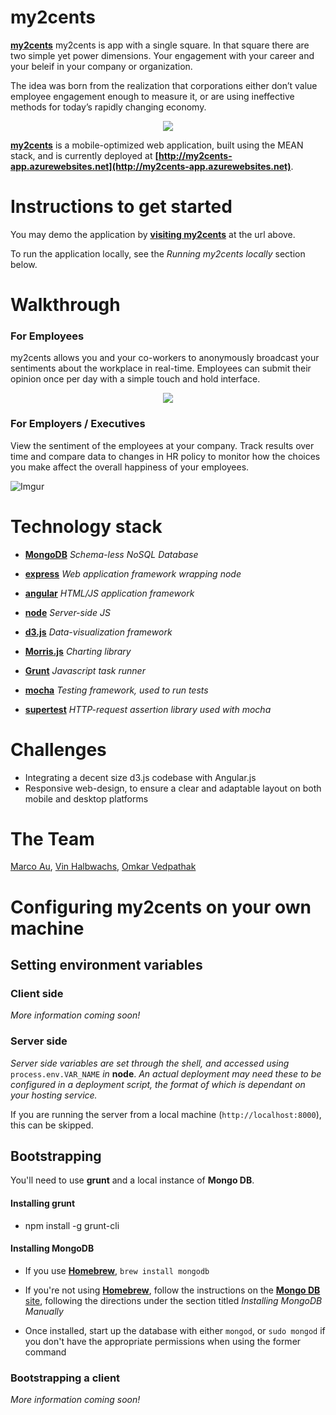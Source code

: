 my2cents
============

**[my2cents](http://my2cents-app.azurewebsites.net)** my2cents is app with a single square. In that square there are two simple yet power dimensions. Your engagement with your career and your beleif in your company or organization. 


The idea was born from the realization that corporations either don’t value employee engagement enough to measure it, or are using ineffective methods for today’s rapidly changing economy.

<p align="center">
  <img src="http://i.imgur.com/4nde7PN.png"/>
</p>

**[my2cents](http://my2cents-app.azurewebsites.net)** is a mobile-optimized web application, built using the MEAN stack, and is currently deployed at **[http://my2cents-app.azurewebsites.net](http://my2cents-app.azurewebsites.net)**.


Instructions to get started
==============================

You may demo the application by  **[visiting my2cents](http://my2cents-app.azurewebsites.net)**  at the url above.

To run the application locally, see the *Running my2cents locally* section below.


Walkthrough
==================

### For Employees

my2cents allows you and your co-workers to anonymously broadcast your sentiments about the workplace in real-time. Employees can submit their opinion once per day with a simple touch and hold interface.

<p align="center">
  <img src="http://i.imgur.com/ulrAk1W.png"/>
</p>


### For Employers / Executives

View the sentiment of the employees at your company.  Track results over time and compare data to changes in HR policy to monitor how the choices you make affect the overall happiness of your employees.

![Imgur](http://i.imgur.com/L6XUqA6.png)


Technology stack
============


* **[MongoDB](http://neo4j.org)** *Schema-less NoSQL Database*

* **[express](http://expressjs.com)** *Web application framework wrapping node*

* **[angular](http://angularjs.org)** *HTML/JS application framework*

* **[node](http://nodejs.org)** *Server-side JS*

* **[d3.js](http://d3js.org)** *Data-visualization framework*

* **[Morris.js](http://morrisjs.github.io/morris.js/index.html)** *Charting library* 

* **[Grunt](http://gruntjs.com/)** *Javascript task runner*

* **[mocha](http://visionmedia.github.io/mocha/)** *Testing framework, used to run tests*

* **[supertest](https://www.npmjs.org/package/supertest)** *HTTP-request assertion library used with mocha* 


Challenges
==================

* Integrating a decent size d3.js codebase with Angular.js
* Responsive web-design, to ensure a clear and adaptable layout on both mobile and desktop platforms


The Team
==================

[Marco Au](https://github.com/marcoau), [Vin Halbwachs](https://github.com/vhalbhwachs), [Omkar Vedpathak](https://github.com/omkarv)


Configuring **my2cents** on your own machine
==================

## Setting environment variables

### Client side

*More information coming soon!*

### Server side

*Server side variables are set through the shell, and accessed using* `process.env.VAR_NAME` *in* **node**. *An actual deployment may need these to be configured in a deployment script, the format of which is dependant on your hosting service.*

 If you are running the server from a local machine (`http://localhost:8000`), this can be skipped.


## Bootstrapping

You'll need to use **grunt** and a local instance of **Mongo DB**.

#### Installing **grunt**

* npm install -g grunt-cli

#### Installing **MongoDB**

* If you use **[Homebrew](http://brew.sh/)**, `brew install mongodb`

* If you're not using **[Homebrew](http://brew.sh/)**, follow the instructions on the [**Mongo DB** site](http://docs.mongodb.org/manual/tutorial/install-mongodb-on-os-x/), following the directions under the section titled *Installing MongoDB Manually*

* Once installed, start up the database with either `mongod`, or `sudo mongod` if you don't have the appropriate permissions when using the former command

### Bootstrapping a client

*More information coming soon!*
